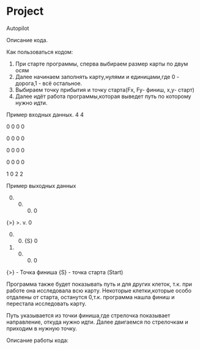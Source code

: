 # Project
Autopilot

Описание кода.

Как пользоваться кодом:
1) При старте программы, сперва выбираем размер карты по двум осям
2) Далее начинаем заполнять карту,нулями и единицами,где 0 - дорога,1 - всё остальное.
3) Выбираем точку прибытия и точку старта(Fx, Fy- финиш, x,y- старт)
4) Далее идёт работа программы,которая выведет путь по которому нужно идти.

Пример входных данных.
4 4

0 0 0 0

0 0 0 0

0 0 0 0

0 0 0 0

1 0  2 2

Пример выходных данных

 0.  0.  0.  0
 
{>} >.   v.  0

 0.  0. {S}  0
 
 0.  0.  0.  0

{>} - Точка финиша
{S} - точка старта (Start)

Программа также будет показывать путь и для других клеток, т.к. при работе она исследовала всю карту. 
Некоторые клетки,которые особо отдалены от старта, останутся 0,т.к. программа нашла финиш и 
перестала исследовать карту. 

Путь указывается из точки финиша,где стрелочка показывает направление, откуда 
нужно идти. Далее двигаемся по стрелочкам и приходим в нужную точку.

Описание работы кода:


